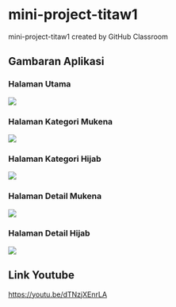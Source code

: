 # mini-project-titaw1
mini-project-titaw1 created by GitHub Classroom

## Gambaran Aplikasi
### Halaman Utama

![](img\utama.png)

### Halaman Kategori Mukena

![](img\mukena.png)

### Halaman Kategori Hijab

![](img\hijab.png)

### Halaman Detail Mukena 

![](img\detailMukena.png)

### Halaman Detail Hijab

![](img\detailHijab.png)

## Link Youtube
https://youtu.be/dTNzjXEnrLA